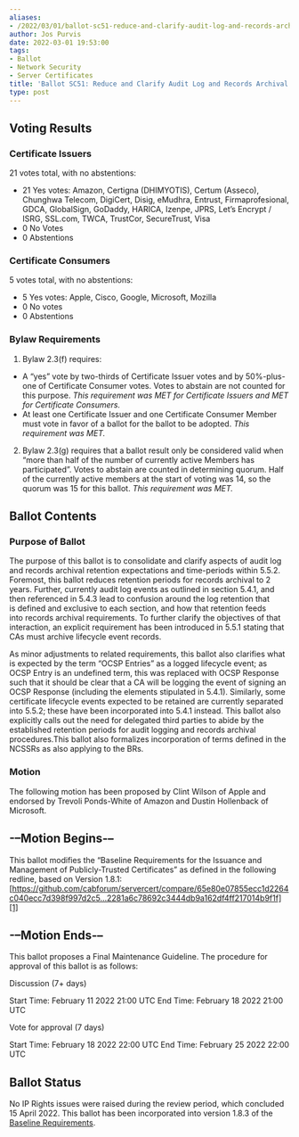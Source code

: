 ```yaml
---
aliases:
- /2022/03/01/ballot-sc51-reduce-and-clarify-audit-log-and-records-archival-retention-requirements/
author: Jos Purvis
date: 2022-03-01 19:53:00
tags:
- Ballot
- Network Security
- Server Certificates
title: 'Ballot SC51: Reduce and Clarify Audit Log and Records Archival Retention Requirements'
type: post
---
```


## Voting Results

### Certificate Issuers

21 votes total, with no abstentions:

- 21 Yes votes: Amazon, Certigna (DHIMYOTIS), Certum (Asseco), Chunghwa Telecom, DigiCert, Disig, eMudhra, Entrust, Firmaprofesional, GDCA, GlobalSign, GoDaddy, HARICA, Izenpe, JPRS, Let’s Encrypt / ISRG, SSL.com, TWCA, TrustCor, SecureTrust, Visa
- 0 No Votes
- 0 Abstentions

### Certificate Consumers

5 votes total, with no abstentions:

- 5 Yes votes: Apple, Cisco, Google, Microsoft, Mozilla
- 0 No votes
- 0 Abstentions

### Bylaw Requirements

1. Bylaw 2.3(f) requires:

- A “yes” vote by two-thirds of Certificate Issuer votes and by 50%-plus-one of Certificate Consumer votes. Votes to abstain are not counted for this purpose.
  _This requirement was MET for Certificate Issuers and MET for Certificate Consumers._
- At least one Certificate Issuer and one Certificate Consumer Member must vote in favor of a ballot for the ballot to be adopted.
  _This requirement was MET._

2. Bylaw 2.3(g) requires that a ballot result only be considered valid when “more than half of the number of currently active Members has participated”. Votes to abstain are counted in determining quorum. Half of the currently active members at the start of voting was 14, so the quorum was 15 for this ballot.
   _This requirement was MET._

## Ballot Contents

### Purpose of Ballot

The purpose of this ballot is to consolidate and clarify aspects of audit log and records archival retention expectations and time-periods within 5.5.2.
Foremost, this ballot reduces retention periods for records archival to 2 years.
Further, currently audit log events as outlined in section 5.4.1, and then referenced in 5.4.3 lead to confusion around the log retention that is defined and exclusive to each section, and how that retention feeds into records archival requirements. To further clarify the objectives of that interaction, an explicit requirement has been introduced in 5.5.1 stating that CAs must archive lifecycle event records.

As minor adjustments to related requirements, this ballot also clarifies what is expected by the term “OCSP Entries” as a logged lifecycle event; as OCSP Entry is an undefined term, this was replaced with OCSP Response such that it should be clear that a CA will be logging the event of signing an OCSP Response (including the elements stipulated in 5.4.1). Similarly, some certificate lifecycle events expected to be retained are currently separated into 5.5.2; these have been incorporated into 5.4.1 instead. This ballot also explicitly calls out the need for delegated third parties to abide by the established retention periods for audit logging and records archival procedures.This ballot also formalizes incorporation of terms defined in the NCSSRs as also applying to the BRs.

### Motion

The following motion has been proposed by Clint Wilson of Apple and endorsed by Trevoli Ponds-White of Amazon and Dustin Hollenback of Microsoft.

## -–Motion Begins-–

This ballot modifies the “Baseline Requirements for the Issuance and Management of Publicly-Trusted Certificates” as defined in the following redline, based on Version 1.8.1:
[https://github.com/cabforum/servercert/compare/65e80e07855ecc1d2264c040ecc7d398f997d2c5…2281a6c78692c3444db9a162df4ff217014b9f1f][1]

## -–Motion Ends-–

This ballot proposes a Final Maintenance Guideline. The procedure for approval of this ballot is as follows:

Discussion (7+ days)

Start Time: February 11 2022 21:00 UTC
End Time: February 18 2022 21:00 UTC

Vote for approval (7 days)

Start Time: February 18 2022 22:00 UTC
End Time: February 25 2022 22:00 UTC

## Ballot Status

No IP Rights issues were raised during the review period, which concluded 15 April 2022. This ballot has been incorporated into version 1.8.3 of the [Baseline Requirements](/working-groups/server/baseline-requirements/documents/).

[1]: https://github.com/cabforum/servercert/compare/65e80e07855ecc1d2264c040ecc7d398f997d2c5...2281a6c78692c3444db9a162df4ff217014b9f1f